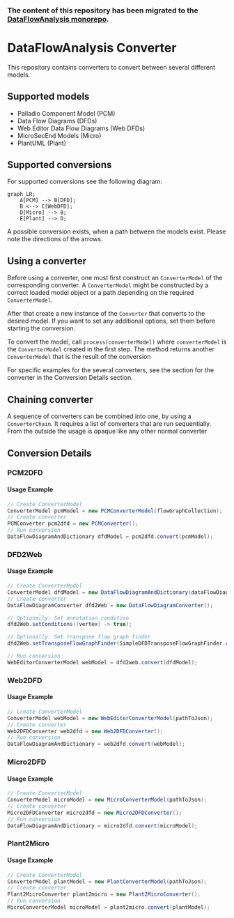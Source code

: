### The content of this repository has been migrated to the [DataFlowAnalysis monorepo](https://github.com/DataFlowAnalysis/DataFlowAnalysis).

#  DataFlowAnalysis Converter
This repository contains converters to convert between several different models.

## Supported models 
- Palladio Component Model (PCM)
- Data Flow Diagrams (DFDs)
- Web Editor Data Flow Diagrams (Web DFDs)
- MicroSecEnd Models (Micro)
- PlantUML (Plant)

## Supported conversions
For supported conversions see the following diagram:
```mermaid 
graph LR;
    A[PCM] --> B[DFD];
    B <--> C[WebDFD];
    D[Micro] --> B;
    E[Plant] --> D;
```
A possible conversion exists, when a path between the models exist.
Please note the directions of the arrows.

## Using a converter 
Before using a converter, one must first construct an `ConverterModel` of the corresponding converter. 
A `ConverterModel` might be constructed by a correct loaded model object or a path depending on the required `ConverterModel`.

After that create a new instance of the `Converter` that converts to the desired model.
If you want to set any additional options, set them before starting the conversion. 

To convert the model, call `process(converterModel)` where `converterModel` is the `ConverterModel` created in the first step. 
The method returns another `ConverterModel` that is the result of the conversion

For specific examples for the several converters, see the section for the converter in the Conversion Details section.

## Chaining converter
A sequence of converters can be combined into one, by using a `ConverterChain`.
It requires a list of converters that are run sequentially.
From the outside the usage is opaque like any other normal converter

## Conversion Details 
### PCM2DFD 
#### Usage Example 
```java 
// Create ConverterModel 
ConverterModel pcmModel = new PCMConverterModel(flowGraphCollection);
// Create converter 
PCMConverter pcm2dfd = new PCMConverter();
// Run conversion 
DataFlowDiagramAndDictionary dfdModel = pcm2dfd.convert(pcmModel);
```

### DFD2Web 
#### Usage Example 
```java 
// Create ConverterModel 
ConverterModel dfdModel = new DataFlowDiagramAndDictionary(dataFlowDiagram, dataDictionary);
// Create converter 
DataFlowDiagramConverter dfd2Web = new DataFlowDiagramConverter();

// Optionally: Set annotation condition 
dfd2Web.setConditions((vertex) -> true);

// Optionally: Set transpose flow graph finder
dfd2Web.setTransposeFlowGraphFinder(SimpleDFDTransposeFlowGraphFinder.class);

// Run conversion 
WebEditorConverterModel webModel = dfd2web.convert(dfdModel);
```

### Web2DFD 
#### Usage Example 
```java 
// Create ConverterModel 
ConverterModel webModel = new WebEditorConverterModel(pathToJson);
// Create converter 
Web2DFDConverter web2dfd = new Web2DFDConverter();
// Run conversion 
DataFlowDiagramAndDictionary = web2dfd.convert(webModel);
```

### Micro2DFD 
#### Usage Example 
```java 
// Create ConverterModel 
ConverterModel microModel = new MicroConverterModel(pathToJson);
// Create converter 
Micro2DFDConverter micro2dfd = new Micro2DFDConverter();
// Run conversion 
DataFlowDiagramAndDictionary = micro2dfd.convert(microModel);
```

### Plant2Micro
#### Usage Example 
```java 
// Create ConverterModel 
ConverterModel plantModel = new PlantConverterModel(pathToJson);
// Create converter 
Plant2MicroConverter plant2micro = new Plant2MicroConverter();
// Run conversion 
MicroConverterModel microModel = plant2micro.convert(plantModel);
```
